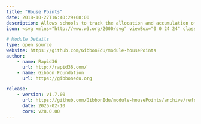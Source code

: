 ```yaml
---
title: "House Points"
date: 2018-10-27T16:40:29+08:00
description: Allows schools to track the allocation and accumulation of house points.
icon: <svg xmlns="http://www.w3.org/2000/svg" viewBox="0 0 24 24" class="w-8"><path class="fill-current" d="M9 22H5a1 1 0 0 1-1-1V11l8-8 8 8v10a1 1 0 0 1-1 1h-4a1 1 0 0 1-1-1v-4a1 1 0 0 0-1-1h-2a1 1 0 0 0-1 1v4a1 1 0 0 1-1 1zm3-9a2 2 0 1 0 0-4 2 2 0 0 0 0 4z"></path><path class="fill-primary" d="M12.01 4.42l-8.3 8.3a1 1 0 1 1-1.42-1.41l9.02-9.02a1 1 0 0 1 1.41 0l8.99 9.02a1 1 0 0 1-1.42 1.41l-8.28-8.3z"></path></svg>

# Module Details
type: open source
website: https://github.com/GibbonEdu/module-housePoints
author:
    - name: Rapid36
      url: http://rapid36.com/
    - name: Gibbon Foundation
      url: https://gibbonedu.org

release:
    - version: v1.7.00
      url: https://github.com/GibbonEdu/module-housePoints/archive/refs/tags/v1.7.00.zip
      date: 2025-02-10
      core: v28.0.00
---
```

